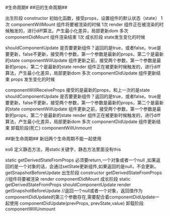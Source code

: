 #生命周期# ##旧的生命周期##

出生阶段
constructor 初始化函数，接受props，设置组件的默认状态（state） 1次
componentWillMount 组件将要被渲染的时候 1次
render 组件正在被渲染的时候触发的，进行diff算法，产生最小化差异，局部更新dom 多次
componentDidMount 组件渲染结束 1次
成长阶段
state发生变化的时候

shouldComponentUpdate 是否要更新组件？返回的是true，或者false。true是要更新，false不更新，接受两个参数，第一个参数是最新的props，第二个是最新的state
componentWillUpdate 组件更新之前，接受两个参数，第一个参数是最新的props，第二个是最新的state
render 组件正在被更新时候触发的，进行diff算法，产生最小化差异，局部更新dom 多次
componentDidUpdate 组件更新结束
props 发生变化的时候

componentWillReceiveProps 接受的是最新的props，和上一次的是state
shouldComponentUpdate 是否要更新组件？返回的是true，或者false。true是要更新，false不更新，接受两个参数，第一个参数是最新的props，第二个是最新的state
componentWillUpdate 组件更新之前，接受两个参数，第一个参数是最新的props，第二个是最新的state
render 组件正在被更新时候触发的，进行diff算法，产生最小化差异，局部更新dom 多次
componentDidUpdate 组件更新结束
卸载阶段(死亡)
componentWillUnmount



##新生命周期## 新旧两个生命周期不能一起使用

es6 定义静态方法，用static关键字，静态方法里面没有this

static getDerivedStateFromProps 必须要return,一个对象或者一个null ,如果返回的是一个对象的话，会通过setState更新组件,如果返回的是null，不会更新。
getSnapshotBeforeUpdate
出生阶段
constructor
getDerivedStateFromProps //组件将要被渲染
render
componentDidMount
成长阶段
static getDerivedStateFromProps
shouldComponentUpdate
render
getSnapshotBeforeUpdate //返回一个null或者一个对象，返回值作为componentDidUpdate的第三个参数存在,需要配合着componentDidUpdate一起使用
componentDidUpdate(prevProps, prevState,value)
卸载阶段
componentWillUnmount
